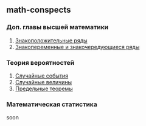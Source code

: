 math-conspects
---

### Доп. главы высшей математики
1. [Знакоположительные ряды](https://github.com/kimvlry/math-conspects/blob/main/Series/conspects/01.pdf)
2. [Знакопеременные и знакочередующиеся ряды](https://github.com/kimvlry/math-conspects/blob/main/Series/conspects/02.pdf)

### Теория вероятностей
1. [Случайные события](https://github.com/kimvlry/math-conspects/blob/main/ProbabilityTheory/conspects/01.pdf)
2. [Случайные величины](https://github.com/kimvlry/math-conspects/blob/main/ProbabilityTheory/conspects/02.pdf)
3. [Предельные теоремы](https://github.com/kimvlry/math-conspects/blob/main/ProbabilityTheory/conspects/03.pdf) 

### Математическая статистика 
soon
